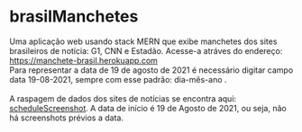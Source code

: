 # brasilManchetes
  Uma aplicação web usando stack MERN que exibe manchetes dos sites brasileiros de notícia: G1, CNN e Estadão. Acesse-a atráves do endereço:<br/>
  <https://manchete-brasil.herokuapp.com> </br>
  	Para representar a data de 19 de agosto de 2021 é necessário digitar campo data 19-08-2021, sempre com esse padrão: dia-mês-ano .
  </br></br>
  A raspagem de dados dos sites de notícias se encontra aqui: [scheduleScreenshot](https://github.com/JMoreiraEstudante/scheduleScreenshot). A data de início é 19 de Agosto de 2021, ou seja, não há screenshots prévios a data.
